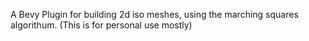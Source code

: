 A Bevy Plugin for building 2d iso meshes, using the marching squares algorithum.
(This is for personal use mostly)
